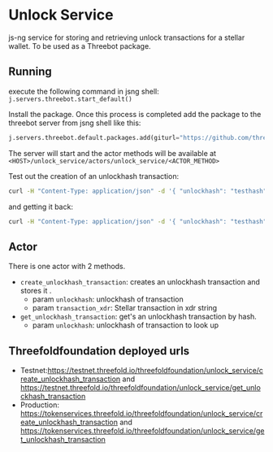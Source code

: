 # Unlock Service

js-ng service for storing and retrieving unlock transactions for a stellar wallet.
To be used as a Threebot package.

## Running

execute the following command in jsng shell:
`j.servers.threebot.start_default()`

Install the package.
Once this process is completed add the package to the threebot server from jsng shell like this:

```python
j.servers.threebot.default.packages.add(giturl="https://github.com/threefoldfoundation/tft-stellar/tree/master/ThreeBotPackages/unlock_service")
```

The server will start and the actor methods will be available at `<HOST>/unlock_service/actors/unlock_service/<ACTOR_METHOD>`

Test out the creation of an unlockhash transaction:

```sh
curl -H "Content-Type: application/json" -d '{ "unlockhash": "testhash", "transaction_xdr": "testxdr" }' -XPOST https://localhost/unlock_service/actors/unlock_service/create_unlockhash_transaction --insecure
```

and getting it back:

```sh
curl -H "Content-Type: application/json" -d '{ "unlockhash": "testhash" }' -XPOST https://localhost/unlock_service/actors/unlock_service/get_unlockhash_transaction --insecure
```

## Actor

There is one actor with 2 methods.

- `create_unlockhash_transaction`: creates an unlockhash transaction and stores it .
  - param `unlockhash`: unlockhash of transaction
  - param `transaction_xdr`: Stellar transaction in xdr string
- `get_unlockhash_transaction`: get's an unlockhash transaction by hash.
  - param `unlockhash`: unlockhash of transaction to look up

## Threefoldfoundation deployed urls

- Testnet:<https://testnet.threefold.io/threefoldfoundation/unlock_service/create_unlockhash_transaction> and <https://testnet.threefold.io/threefoldfoundation/unlock_service/get_unlockhash_transaction>
- Production: <https://tokenservices.threefold.io/threefoldfoundation/unlock_service/create_unlockhash_transaction> and <https://tokenservices.threefold.io/threefoldfoundation/unlock_service/get_unlockhash_transaction>
